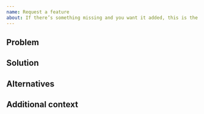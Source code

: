 ```yaml
---
name: Request a feature
about: If there’s something missing and you want it added, this is the best way to get your idea out there.
---
```


## Problem

<!-- A clear and concise description of what the problem is. Ex. I'm always frustrated when [...] -->

## Solution

<!-- A clear and concise description of what you want to happen. -->

## Alternatives

<!-- A clear and concise description of any alternative solutions or features you've considered. -->

## Additional context

<!-- Add any other context or screenshots about the feature request here. -->
